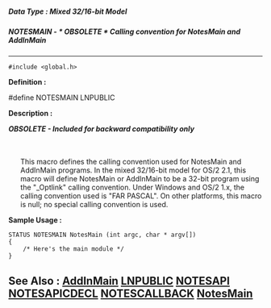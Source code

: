 ##### Data Type : Mixed 32/16-bit Model
##### NOTESMAIN - * OBSOLETE * Calling convention for NotesMain and AddInMain
---
```
#include <global.h>
```

**Definition :**

#define NOTESMAIN LNPUBLIC

**Description :**

***OBSOLETE - Included for backward compatibility only***
<ul><br>
<br>
This macro defines the calling convention used for NotesMain and AddInMain programs.  In the mixed 32/16-bit model for OS/2 2.1, this macro will define NotesMain or AddInMain to be a 32-bit program using the &quot;_Optlink&quot; calling convention.  Under Windows and OS/2 1.x, the calling convention used is &quot;FAR PASCAL&quot;.  On other platforms, this macro is null;  no special calling convention is used.</ul>



**Sample Usage :**
```
STATUS NOTESMAIN NotesMain (int argc, char * argv[])
{
    /* Here's the main module */
}
```

**See Also :**
[AddInMain](/domino-c-api-docs/reference/Func/AddInMain)
[LNPUBLIC](/domino-c-api-docs/reference/Symb/LNPUBLIC)
[NOTESAPI](/domino-c-api-docs/reference/Data/NOTESAPI)
[NOTESAPICDECL](/domino-c-api-docs/reference/Data/NOTESAPICDECL)
[NOTESCALLBACK](/domino-c-api-docs/reference/Data/NOTESCALLBACK)
[NotesMain](/domino-c-api-docs/reference/Func/NotesMain)
---
